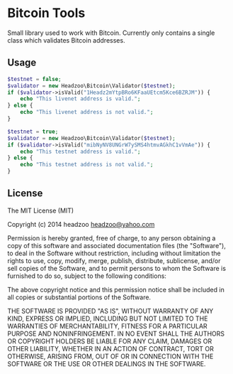 Bitcoin Tools
=============

Small library used to work with Bitcoin. Currently only contains a single class which validates Bitcoin addresses.

Usage
-----

```php
$testnet = false;
$validator = new Headzoo\Bitcoin\Validator($testnet);
if ($validator->isValid("1Headz2mYtpBRo6KFaaUEtcm5Kce6BZRJM")) {
    echo "This livenet address is valid.";
} else {
    echo "This livenet address is not valid.";
}

$testnet = true;
$validator = new Headzoo\Bitcoin\Validator($testnet);
if ($validator->isValid("mibNyNV8UNGrW7ySMS4htmvAGkhC1vVmAe")) {
    echo "This testnet address is valid.";
} else {
    echo "This testnet address is not valid.";
}
```

License
-------

The MIT License (MIT)

Copyright (c) 2014 headzoo <headzoo@yahoo.com>

Permission is hereby granted, free of charge, to any person obtaining a copy
of this software and associated documentation files (the "Software"), to deal
in the Software without restriction, including without limitation the rights
to use, copy, modify, merge, publish, distribute, sublicense, and/or sell
copies of the Software, and to permit persons to whom the Software is
furnished to do so, subject to the following conditions:

The above copyright notice and this permission notice shall be included in
all copies or substantial portions of the Software.

THE SOFTWARE IS PROVIDED "AS IS", WITHOUT WARRANTY OF ANY KIND, EXPRESS OR
IMPLIED, INCLUDING BUT NOT LIMITED TO THE WARRANTIES OF MERCHANTABILITY,
FITNESS FOR A PARTICULAR PURPOSE AND NONINFRINGEMENT. IN NO EVENT SHALL THE
AUTHORS OR COPYRIGHT HOLDERS BE LIABLE FOR ANY CLAIM, DAMAGES OR OTHER
LIABILITY, WHETHER IN AN ACTION OF CONTRACT, TORT OR OTHERWISE, ARISING FROM,
OUT OF OR IN CONNECTION WITH THE SOFTWARE OR THE USE OR OTHER DEALINGS IN
THE SOFTWARE.